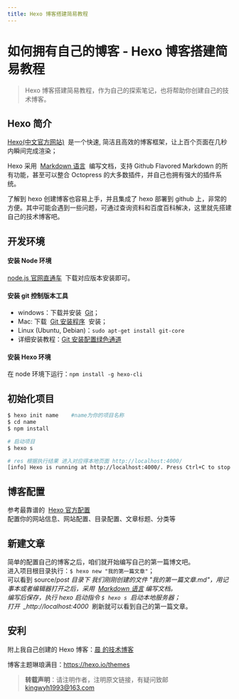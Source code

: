 ```yaml
---
title: Hexo 博客搭建简易教程
---
```


# 如何拥有自己的博客 - Hexo 博客搭建简易教程

> Hexo 博客搭建简易教程，作为自己的探索笔记，也将帮助你创建自己的技术博客。

## Hexo 简介

[Hexo(中文官方网站)](https://hexo.io/zh-cn/)  是一个快速, 简洁且高效的博客框架，让上百个页面在几秒内瞬间完成渲染；

Hexo 采用  [Markdown 语言](https://www.runoob.com/markdown/md-tutorial.html)  编写文档，支持 Github Flavored Markdown 的所有功能，甚至可以整合 Octopress 的大多数插件，并自己也拥有强大的插件系统。

了解到 hexo 创建博客也容易上手，并且集成了 hexo 部署到 github 上，非常的方便。其中可能会遇到一些问题，可通过查询资料和百度百科解决，这里就先搭建自己的技术博客吧。

## 开发环境

#### 安装 Node 环境

[node.js 官网直通车](http://nodejs.cn/)  下载对应版本安装即可。

#### 安装 git 控制版本工具

- windows：下载并安装  [Git](https://gitforwindows.org/)；
- Mac: 下载  [Git 安装程序](https://sourceforge.net/projects/git-osx-installer/)  安装；
- Linux (Ubuntu, Debian)：`sudo apt-get install git-core`
- 详细安装教程：[Git 安装配置绿色通道](https://www.runoob.com/git/git-install-setup.html)

#### 安装 Hexo 环境

在 node 环境下运行：`npm install -g hexo-cli`<br />

## 初始化项目

```bash
$ hexo init name    #name为你的项目名称
$ cd name
$ npm install

# 启动项目
$ hexo s

# res 根据执行结果 进入对应得本地页面 http://localhost:4000/
[info] Hexo is running at http://localhost:4000/. Press Ctrl+C to stop
```

## 博客配置

参考最靠谱的  [Hexo 官方配置](https://hexo.io/docs/configuration.html)<br />配置你的网站信息、网站配置、目录配置、文章标题、分类等<br />

## 新建文章

简单的配置自己的博客之后，咱们就开始编写自己的第一篇博文吧。<br />进入项目根目录执行：`$ hexo new "我的第一篇文章"`；<br />可以看到 source/*post 目录下 我们刚刚创建的文件 "我的第一篇文章.md"，用记事本或者编辑器打开之后，采用  [Markdown 语言](https://www.runoob.com/markdown/md-tutorial.html) 编写文档。<br />编写后保存，执行 hexo 启动指令 `$ hexo s`  启动本地服务器；<br />打开  _http://localhost:4000*  刷新就可以看到自己的第一篇文章。<br />

## 安利

附上我自己创建的 Hexo 博客：[晨 的技术博客](https://jsdawn.github.io/blog/)

博客主题琳琅满目：https://hexo.io/themes

> **转载声明**：请注明作者，注明原文链接，有疑问致邮 kingwyh1993@163.com

